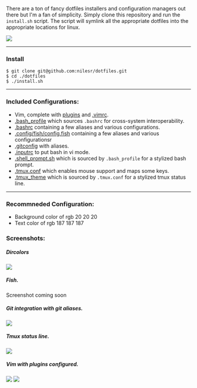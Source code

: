 There are a ton of fancy dotfiles installers and configuration managers out there but I'm a fan of simplicity. Simply clone this repository and run the `install.sh` script. The script will symlink all the appropriate dotfiles into the appropriate locations for linux.

![](http://i.imgur.com/e4AFBMI.gif)

---

### Install

```shell
$ git clone git@github.com:nilesr/dotfiles.git
$ cd ./dotfiles
$ ./install.sh
```

---

### Included Configurations:

- Vim, complete with [plugins](https://github.com/nilesr/dotfiles/blob/master/.vim/bundle) and [.vimrc](https://github.com/nilesr/dotfiles/blob/master/.vim/vimrc).
- [.bash_profile](https://github.com/nilesr/dotfiles/blob/master/.bash_profile) which sources `.bashrc` for cross-system interoperability.
- [.bashrc](https://github.com/nilesr/dotfiles/blob/master/.bashrc) containing a few aliases and various configurations.
- [.config/fish/config.fish](https://github.com/nilesr/dotfiles/blob/master/.config.fish) containing a few aliases and various configurationsr
- [.gitconfig](https://github.com/nilesr/dotfiles/blob/master/.gitconfig) with aliases.
- [.inputrc](https://github.com/nilesr/dotfiles/blob/master/.inputrc) to put bash in vi mode.
- [.shell_prompt.sh](https://github.com/nilesr/dotfiles/blob/master/.shell_prompt.sh) which is sourced by `.bash_profile` for a stylized bash prompt.
- [.tmux.conf](https://github.com/nilesr/dotfiles/blob/master/.tmux.conf) which enables mouse support and maps some keys.
- [.tmux_theme](https://github.com/nilesr/dotfiles/blob/master/.tmux_theme) which is sourced by `.tmux.conf` for a stylized tmux status line.

---

### Recommneded Configuration:
- Background color of rgb 20 20 20
- Text color of rgb 187 187 187

### Screenshots:

##### Dircolors
![](https://i.imgur.com/TDFks6F.png)

##### Fish.
Screenshot coming soon

##### Git integration with git aliases.
![](https://i.imgur.com/0Tz91aF.png)

##### Tmux status line.
![](http://i.imgur.com/WL0shy8.png)

##### Vim with plugins configured.
![](http://i.imgur.com/fu6vrTL.png)
![](http://i.imgur.com/wfmXDSv.png)

